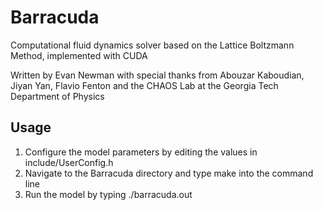 # Barracuda
Computational fluid dynamics solver based on the Lattice Boltzmann Method, implemented with CUDA

Written by Evan Newman with special thanks from Abouzar Kaboudian, Jiyan Yan, Flavio Fenton and the CHAOS Lab at the Georgia Tech Department of Physics

## Usage
1. Configure the model parameters by editing the values in include/UserConfig.h
2. Navigate to the Barracuda directory and type make into the command line
3. Run the model by typing ./barracuda.out
